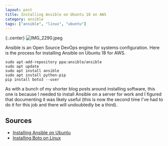 ```yaml
---
layout: post
title: Installing Ansible on Ubuntu 18 on AWS
category: ansible
tags: ["ansible", "linux", "ubuntu"]
---
```

{:.center}
![IMG_2290.jpeg](/blog/assets/IMG_2290.jpeg)

Ansible is an Open Source DevOps engine for systems configuration.  Here is the process for installing Ansible on Ubuntu 18 for AWS.

    sudo apt-add-repository ppa:ansible/ansible
    sudo apt update
    sudo apt install ansible
    sudo apt install python-pip
    pip install boto3 --user

As with a bunch of my shorter blog posts around installing software, this one is because I needed to install Ansible on a server for work and I figured that documenting it was likely useful (this is now the second time I've had to do it for this job and there will undoubtedly be a third).

## Sources

* [Installing Ansible on Ubuntu](https://www.digitalocean.com/community/tutorials/how-to-install-and-configure-ansible-on-ubuntu-18-04)
* [Installing Boto on Linux](https://crunchify.com/how-to-install-boto3-and-set-amazon-keys-a-python-interface-to-amazon-web-services/)